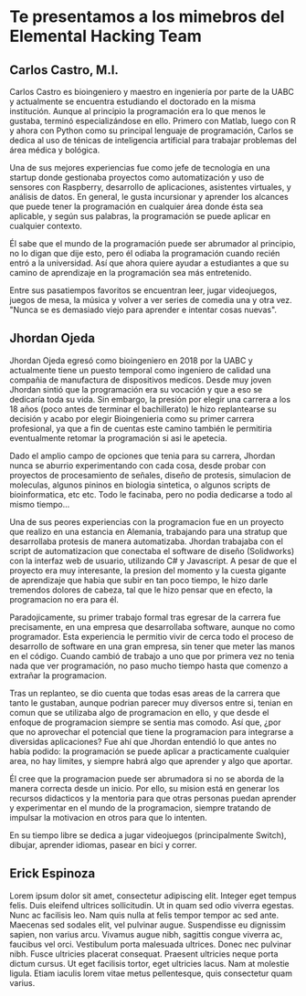 # Te presentamos a los mimebros del Elemental Hacking Team

## Carlos Castro, M.I.


Carlos Castro es bioingeniero y maestro en ingeniería por parte de la UABC y actualmente se encuentra estudiando el doctorado en la misma institución. Aunque al principio la programación era lo que menos le gustaba, terminó especializándose en ello. Primero con Matlab, luego con R y ahora con Python como su principal lenguaje de programación, Carlos se dedica al uso de ténicas de inteligencia artificial para trabajar problemas del área médica y bológica. 

Una de sus mejores experiencias fue como jefe de tecnología en una startup donde gestionaba proyectos como automatización y uso de sensores con Raspberry, desarrollo de aplicaciones, asistentes virtuales, y análisis de datos. En general, le gusta incursionar y aprender los alcances que puede tener la programación en cualquier área donde ésta sea aplicable, y según sus palabras, la programación se puede aplicar en cualquier contexto.

Él sabe que el mundo de la programación puede ser abrumador al principio, no lo digan que dije esto, pero él odiaba la programación cuando recién entró a la universidad. Así que ahora quiere ayudar a estudiantes a que su camino de aprendizaje en la programación sea más entretenido.

Entre sus pasatiempos favoritos se encuentran leer, jugar videojuegos, juegos de mesa, la música y volver a ver series de comedia una y otra vez. "Nunca se es demasiado viejo para aprender e intentar cosas nuevas".


## Jhordan Ojeda

Jhordan Ojeda egresó como bioingeniero en 2018 por la UABC y actualmente tiene un puesto temporal como ingeniero de calidad una compañia de manufactura de dispositivos medicos. 
Desde muy joven Jhordan sintió que la programación era su vocación y que a eso se dedicaría toda su vida. Sin embargo, la presión por elegir una carrera a los 18 años (poco antes de terminar el bachillerato) le hizo replantearse su decisión y acabo por elegir Bioingenieria como su primer carrera profesional, ya que a fin de cuentas este camino también le permitiria eventualmente retomar la programación si asi le apetecia.

Dado el amplio campo de opciones que tenia para su carrera, Jhordan nunca se aburrio experimentando con cada cosa, desde probar con proyectos de procesamiento de señales, diseño de protesis, simulacion de moleculas, algunos pininos en biologia sintetica, o algunos scripts de bioinformatica, etc etc. Todo le facinaba, pero no podia dedicarse a todo al mismo tiempo...

Una de sus peores experiencias con la programacion fue en un proyecto que realizo en una estancia en Alemania, trabajando para una stratup que desarrollaba protesis de manera automatizaba. Jhordan trabajaba con el script de automatizacion que conectaba el software de diseño (Solidworks) con la interfaz web de usuario, utilizando C# y Javascript. A pesar de que el proyecto era muy interesante, la presion del momento y la cuesta gigante de aprendizaje que habia que subir en tan poco tiempo, le hizo darle tremendos dolores de cabeza, tal que le hizo pensar que en efecto, la programacion no era para él.

Paradojicamente, su primer trabajo formal tras egresar de la carrera fue precisamente, en una empresa que desarrollaba software, aunque no como programador. Esta experiencia le permitio vivir de cerca todo el proceso de desarrollo de software en una gran empresa, sin tener que meter las manos en el código. Cuando cambió de trabajo a uno que por primera vez no tenia nada que ver programación, no paso mucho tiempo hasta que comenzo a extrañar la programacion. 

Tras un replanteo, se dio cuenta que todas esas areas de la carrera que tanto le gustaban, aunque podrian parecer muy diversos entre si, tenian en comun que se utilizaba algo de programacion en ello, y que desde el enfoque de programacion siempre se sentia mas comodo. Así que, ¿por que no aprovechar el potencial que tiene la programacion para integrarse a diversidas aplicaciones? Fue ahí que Jhordan entendió lo que antes no había podido: la programación se puede aplicar a practicamente cualquier area, no hay limites, y siempre habrá algo que aprender y algo que aportar.

Él cree que la programacion puede ser abrumadora si no se aborda de la manera correcta desde un inicio. Por ello, su mision está en generar los recursos didacticos y la mentoria para que otras personas puedan aprender y experimentar en el mundo de la programacion, siempre tratando de impulsar la motivacion en otros para que lo intenten.

En su tiempo libre se dedica a jugar videojuegos (principalmente Switch), dibujar, aprender idiomas, pasear en bici y correr.



## Erick Espinoza

Lorem ipsum dolor sit amet, consectetur adipiscing elit. Integer eget tempus felis. Duis eleifend ultrices sollicitudin. Ut in quam sed odio viverra egestas. Nunc ac facilisis leo. Nam quis nulla at felis tempor tempor ac sed ante. Maecenas sed sodales elit, vel pulvinar augue. Suspendisse eu dignissim sapien, non varius arcu. Vivamus augue nibh, sagittis congue viverra ac, faucibus vel orci. Vestibulum porta malesuada ultrices. Donec nec pulvinar nibh. Fusce ultricies placerat consequat. Praesent ultricies neque porta dictum cursus. Ut eget facilisis tortor, eget ultricies lacus. Nam at molestie ligula. Etiam iaculis lorem vitae metus pellentesque, quis consectetur quam varius.

